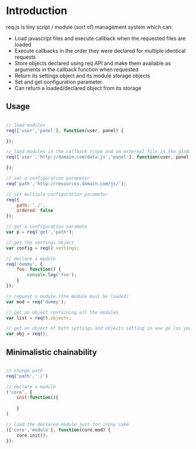 # Introduction

req.js is tiny script / module (sort of) management system which can:

- Load javascript files and execute callback when the requested files are loaded
- Execute callbacks in the order they were declared for multiple identical requests
- Store objects declared using req API and make them available as arguments in the callback function when requested
- Return its settings object and its module storage objects
- Set and get configuration parameter
- Can return a loaded/declared object from its storage

## Usage

```javascript

// load modules
req(['user','panel'], function(user, panel) {

});

// load modules in the callback scope and an external file in the global scope
req(['user','http://domain.com/data.js','panel'], function(user, panel) {

});

// set a configuration parameter
req('path','http://resources.domain.com/js/');

// set multiple configuration parameter
req({
	path: './',
	ordered: false
});

// get a configuration paramete
var p = req('get','path');

// get the settings object
var config = req().settings;

// declare a module
req('dummy', {
	foo: function() {
		console.log('foo');
	}
});

// request a module (the module must be loaded)
var mod = req('dummy');

// get an object containing all the modules
var list = req().objects;

// get an object of both settings and objects setting in one go (as you might have guess by now...)
var obj = req();

``` 

## Minimalistic chainability

```javascript

// change path
req('path','./')

// declare a module
('core', {
	init:function(){
	
	}
)

// load the declared module just for irony sake
(['core','module'], function(core,mod) {
	core.init(); 
});
```